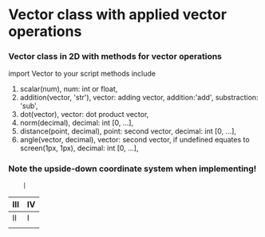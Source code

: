 # Vector class with applied vector operations
### Vector class in 2D with methods for vector operations
import Vector to your script
methods include
1.  scalar(num),
    num: int or float,
3.  addition(vector, 'str'),
    vector: adding vector,
    addition:'add', substraction: 'sub',
5.  dot(vector),
    vector: dot product vector,
6.  norm(decimal),
    decimal: int [0, ...],
7.  distance(point, decimal),
    point: second vector,
    decimal: int [0, ...],
8.  angle(vector, decimal),
    vector: second vector, if undefined equates to screen(1px, 1px),
    decimal: int [0, ...],

### Note the upside-down coordinate system when implementing!

        |
   III  |  IV
--------|-------
    II  |  I
        |

